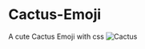 # Cactus-Emoji
A cute Cactus Emoji with css
![Cactus](https://user-images.githubusercontent.com/98057461/159927185-6260db51-6a9d-4320-863f-0d1b0b36ca62.jpg)
